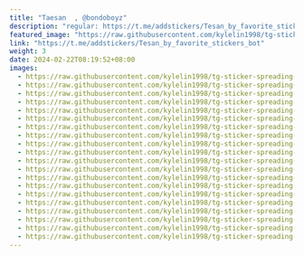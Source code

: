 ```yaml
---
title: "Taesan  , @bondoboyz"
description: "regular: https://t.me/addstickers/Tesan_by_favorite_stickers_bot"
featured_image: "https://raw.githubusercontent.com/kylelin1998/tg-sticker-spreading-worldwide-images/main/img/b9c1a8c1-ecd0-4559-b794-ef0744fdf7db.jpg"
link: "https://t.me/addstickers/Tesan_by_favorite_stickers_bot"
weight: 3
date: 2024-02-22T08:19:52+08:00
images:
  - https://raw.githubusercontent.com/kylelin1998/tg-sticker-spreading-worldwide-images/main/img/b9c1a8c1-ecd0-4559-b794-ef0744fdf7db.jpg
  - https://raw.githubusercontent.com/kylelin1998/tg-sticker-spreading-worldwide-images/main/img/c32d977f-e240-48f6-9b49-ffb3081bcfba.jpg
  - https://raw.githubusercontent.com/kylelin1998/tg-sticker-spreading-worldwide-images/main/img/e00dc69a-b5f1-492a-9384-9052c1138bd6.jpg
  - https://raw.githubusercontent.com/kylelin1998/tg-sticker-spreading-worldwide-images/main/img/e226b511-9769-42c7-9463-bb958d291972.jpg
  - https://raw.githubusercontent.com/kylelin1998/tg-sticker-spreading-worldwide-images/main/img/2f7fd0cb-3833-41e7-9d07-a007f9b1907c.jpg
  - https://raw.githubusercontent.com/kylelin1998/tg-sticker-spreading-worldwide-images/main/img/ad5ff3b4-0e48-466c-8257-95935c3e267a.jpg
  - https://raw.githubusercontent.com/kylelin1998/tg-sticker-spreading-worldwide-images/main/img/54c06bc5-f4b4-4925-805b-a656db777beb.jpg
  - https://raw.githubusercontent.com/kylelin1998/tg-sticker-spreading-worldwide-images/main/img/860624e9-a922-4a31-aa5b-e1513d588e9e.jpg
  - https://raw.githubusercontent.com/kylelin1998/tg-sticker-spreading-worldwide-images/main/img/1d89d869-8c67-4a6c-b6b7-597aa1fe61a0.jpg
  - https://raw.githubusercontent.com/kylelin1998/tg-sticker-spreading-worldwide-images/main/img/26ee5558-b71a-4489-b919-65ede5422af3.jpg
  - https://raw.githubusercontent.com/kylelin1998/tg-sticker-spreading-worldwide-images/main/img/8cc9f0c8-88f5-486a-a62c-19a6bab8d02a.jpg
  - https://raw.githubusercontent.com/kylelin1998/tg-sticker-spreading-worldwide-images/main/img/3defd726-4ed0-4d67-9169-5a03f824229e.jpg
  - https://raw.githubusercontent.com/kylelin1998/tg-sticker-spreading-worldwide-images/main/img/48e93f1c-6de9-4338-bac8-0ad8c72be38b.jpg
  - https://raw.githubusercontent.com/kylelin1998/tg-sticker-spreading-worldwide-images/main/img/e74e0884-7979-4190-836b-527100f41d77.jpg
  - https://raw.githubusercontent.com/kylelin1998/tg-sticker-spreading-worldwide-images/main/img/dfa25f6b-d964-4ce7-8502-0f161384ed8f.jpg
  - https://raw.githubusercontent.com/kylelin1998/tg-sticker-spreading-worldwide-images/main/img/1eb33c51-812f-42b6-a8a4-3f65f60f1a81.jpg
  - https://raw.githubusercontent.com/kylelin1998/tg-sticker-spreading-worldwide-images/main/img/b10d63f0-d7d4-4c65-8fce-6b904d51c3ac.jpg
  - https://raw.githubusercontent.com/kylelin1998/tg-sticker-spreading-worldwide-images/main/img/85fd029c-9b77-41ac-9e6b-0b06608f34f6.jpg
  - https://raw.githubusercontent.com/kylelin1998/tg-sticker-spreading-worldwide-images/main/img/f46e6e7e-6301-42a5-ab76-c6e50d0ec429.jpg
  - https://raw.githubusercontent.com/kylelin1998/tg-sticker-spreading-worldwide-images/main/img/77db2f1a-27b6-48cd-977b-48848e48eb12.jpg
---
```

